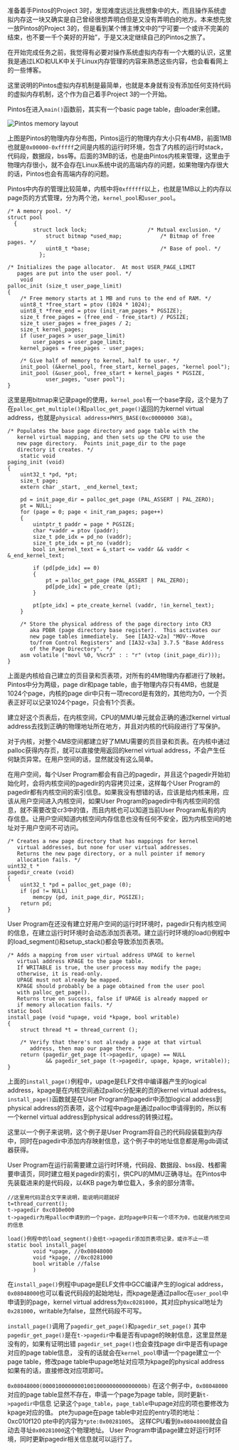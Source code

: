 <!---
title:: Pintos虚拟内存机制初探
date:: 2015-02-05 21:08
categories:: 系统与网络
tags:: c, pintos, memory
-->

准备着手Pintos的Project 3时，发现难度远远比我想象中的大，而且操作系统虚拟内存这一块又确实是自己曾经很想弄明白但是又没有弄明白的地方。本来想先放一放Pintos的Project 3的，但是看到某个博主博文中的“宁可要一个或许不完美的结束，也不要一千个美好的开始”，于是又决定继续自己的Pintos之旅了。

在开始完成任务之前，我觉得有必要对操作系统虚拟内存有一个大概的认识，这里我是通过LKD和ULK中关于Linux内存管理的内容来熟悉这些内容，也会看看网上的一些博客。

这里说明的Pintos虚拟内存机制是最简单，也就是本身就有没有添加任何支持代码的虚拟内存机制，这个作为自己着手Project 3的一个开始。

Pintos在进入`main()`函数前，其实有一个basic page table，由loader来创建。

![Pintos memory layout](../img/pintos-mem-layout.png)

上图是Pintos的物理内存分布图，Pintos运行的物理内存大小只有4MB，前面1MB也就是`0x00000-0xfffff`之间是内核的运行时环境，包含了内核的运行时stack，代码段，数据段，bss等。后面的3MB的话，也是由Pintos内核来管理，这里由于物理内存很小，就不会存在Linux系统中说的高端内存的问题，如果物理内存很大的话，Pintos也会有高端内存的问题。

Pintos中内存的管理比较简单，内核中将`0xffffff`以上，也就是1MB以上的内存以page页的方式管理，分为两个池，`kernel_pool`和`user_pool`。
````
/* A memory pool. */
struct pool
  {
        struct lock lock;                   /* Mutual exclusion. */
            struct bitmap *used_map;            /* Bitmap of free pages. */
            uint8_t *base;                      /* Base of pool. */
          };

/* Initializes the page allocator.  At most USER_PAGE_LIMIT
   pages are put into the user pool. */
    void
palloc_init (size_t user_page_limit)
{
    /* Free memory starts at 1 MB and runs to the end of RAM. */
    uint8_t *free_start = ptov (1024 * 1024);
    uint8_t *free_end = ptov (init_ram_pages * PGSIZE);
    size_t free_pages = (free_end - free_start) / PGSIZE;
    size_t user_pages = free_pages / 2;
    size_t kernel_pages;
    if (user_pages > user_page_limit)
        user_pages = user_page_limit;
    kernel_pages = free_pages - user_pages;

    /* Give half of memory to kernel, half to user. */
    init_pool (&kernel_pool, free_start, kernel_pages, "kernel pool");
    init_pool (&user_pool, free_start + kernel_pages * PGSIZE,
            user_pages, "user pool");
}
````
这里是用bitmap来记录page的使用，`kernel_pool`有一个base字段，这个是为了在`palloc_get_multiple()`和`palloc_get_page()`返回的为kernel virtual address，也就是`physical address+PHYS_BASE(0xc0000000 3GB)`。
````
/* Populates the base page directory and page table with the
   kernel virtual mapping, and then sets up the CPU to use the
   new page directory.  Points init_page_dir to the page
   directory it creates. */
    static void
paging_init (void)
{
    uint32_t *pd, *pt;
    size_t page;
    extern char _start, _end_kernel_text;

    pd = init_page_dir = palloc_get_page (PAL_ASSERT | PAL_ZERO);
    pt = NULL;
    for (page = 0; page < init_ram_pages; page++)
    {
        uintptr_t paddr = page * PGSIZE;
        char *vaddr = ptov (paddr);
        size_t pde_idx = pd_no (vaddr);
        size_t pte_idx = pt_no (vaddr);
        bool in_kernel_text = &_start <= vaddr && vaddr < &_end_kernel_text;

        if (pd[pde_idx] == 0)
        {
            pt = palloc_get_page (PAL_ASSERT | PAL_ZERO);
            pd[pde_idx] = pde_create (pt);
        }

        pt[pte_idx] = pte_create_kernel (vaddr, !in_kernel_text);
    }

    /* Store the physical address of the page directory into CR3
       aka PDBR (page directory base register).  This activates our
       new page tables immediately.  See [IA32-v2a] "MOV--Move
       to/from Control Registers" and [IA32-v3a] 3.7.5 "Base Address
       of the Page Directory". */
    asm volatile ("movl %0, %%cr3" : : "r" (vtop (init_page_dir)));
}
````
上面是内核给自己建立的页目录和页表项，对所有的4M物理内存都进行了映射。Pintos中分为两级，page dir和page table，由于物理内存只有4MB，也就是1024个page，内核的page dir中只有一项record是有效的，其他均为0，一个页表正好可以记录1024个page，只会有1个页表。

建立好这个页表后，在内核空间，CPU的MMU单元就会正确的通过kernel virtual address去找到正确的物理地址所在地方，并且对内核的代码段进行了写保护。

对于内核，对整个4MB空间都建立好了MMU需要的页目录和页表。在内核中通过palloc获得内存页，就可以直接使用返回的kernel virtual address，不会产生任何缺页异常。在用户空间的话，显然就没有这么简单。

在用户空间，每个User Program都会有自己的pagedir，并且这个pagedir开始初始化时，会将内核空间的pagedir的内容拷贝过来，这样每个User Program的pagedir都有内核空间的索引信息。如果我没有想错的话，应该是给内核来用，应该从用户空间进入内核空间，如果User Program的pagedir中有内核空间的信息，就不需要改变cr3中的值，而且内核也可以知道当前User Program私有的内存信息。让用户空间知道内核空间内存信息也没有任何不安全，因为内核空间的地址对于用户空间不可访问。
````
/* Creates a new page directory that has mappings for kernel
   virtual addresses, but none for user virtual addresses.
   Returns the new page directory, or a null pointer if memory
   allocation fails. */
uint32_t *
pagedir_create (void) 
{
    uint32_t *pd = palloc_get_page (0);
    if (pd != NULL)
        memcpy (pd, init_page_dir, PGSIZE);
    return pd;
}
````
User Program在还没有建立好用户空间的运行时环境时，pagedir只有内核空间的信息，在建立运行时环境时会动态添加页表项。建立运行时环境的load()例程中的load_segment()和setup_stack()都会导致添加页表项。
````
/* Adds a mapping from user virtual address UPAGE to kernel
   virtual address KPAGE to the page table.
   If WRITABLE is true, the user process may modify the page;
   otherwise, it is read-only.
   UPAGE must not already be mapped.
   KPAGE should probably be a page obtained from the user pool
   with palloc_get_page().
   Returns true on success, false if UPAGE is already mapped or
   if memory allocation fails. */
static bool
install_page (void *upage, void *kpage, bool writable)
{
    struct thread *t = thread_current ();

    /* Verify that there's not already a page at that virtual
       address, then map our page there. */
    return (pagedir_get_page (t->pagedir, upage) == NULL
            && pagedir_set_page (t->pagedir, upage, kpage, writable));
}
````
上面的`install_page()`例程中，upage是ELF文件中编译器产生的logical address，kpage是在内核空间通过palloc分配来的页的kernel virtual address。`install_page()`函数就是在User Program的pagedir中添加logical address到physical address的页表项，这个过程中page是通过palloc申请得到的，所以有一个kernel virtual address到physical address的转换过程。

这里以一个例子来说明，这个例子是User Program将自己的代码段装载到内存中，同时在pagedir中添加内存映射信息，这个例子中的地址信息都是用gdb调试器获得。

User Program在运行前需要建立运行时环境，代码段、数据段、bss段、栈都需要申请页，同时建立相关pagedir的索引，供CPU的MMU正确寻址。在Pintos中先装载进来的是代码段，以4KB page为单位载入，多余的部分清零。
````
//这里用代码混合文字来说明，能说明问题就好
t=thread_current();
t->pagedir 0xc010e000
t->pagedir为用palloc申请到的一个page，此时page中只有一个项不为0，也就是内核空间的信息

load()例程中的load_segment()会给t->pagedir添加页表项记录，或许不止一项
static bool install_page(
        void *upage, //0x08048000
        void *kpage, //0xc0281000
        bool writable //false
        )
````
在`install_page()`例程中upage是ELF文件中GCC编译产生的logical address，`0x08048000`也可以看说代码段的起始地址，而kpage是通过palloc在`user_pool`中申请到的page，kernel virtual address为`0xc0281000`，其对应physical地址为`0x281000`，writable为false，显然代码段不可写。

`install_page()`调用了`pagedir_get_page()`和`pagedir_set_page()`
其中`pagedir_get_page()`是在`t->pagedir`中看是否有upage的映射信息，这里显然是没有的，如果有证明出错
`pagedir_set_page()`也会查找page dir中是否有upage对应的page table信息，
没有的话就会在`kernel_pool`申请一个page建立一个page table，修改page table中upage地址对应项为kpage的physical address
如果有的话，直接修改对应项即可。

`0x08048000(00001000000001001000000000000000b)`
在这个例子中，`0x08048000`对应的page table显然不存在，申请一个page为page table，同时更新`t->pagedir`中信息
记录这个`page_table`，`page_table`中upage对应的项也要修改为kpage对应的值。
pte为upage在page table中对应的entry项的地址：0xc010f120 pte中的内容为`*pte:0x00281005`。
这样CPU看到`0x08048000`就会自动去寻址`0x00281000`这个物理地址。
User Program申请page建立好运行时环境，同时更新pagedir相关信息就可以运行了。
